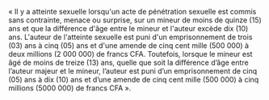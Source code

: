 « Il y a atteinte sexuelle lorsqu'un acte de pénétration sexuelle est commis sans contrainte, menace ou surprise, sur un mineur de moins de quinze (15) ans et que la différence d'âge entre le mineur et l'auteur excède dix (10) ans.
L'auteur de l'atteinte sexuelle est puni d'un emprisonnement de trois (03) ans à cinq (05) ans et d'une amende de cinq cent mille (500 000) à deux millions (2 000 000) de francs CFA.
Toutefois, lorsque le mineur est âgé de moins de treize (13) ans, quelle que soit la différence d’âge entre l’auteur majeur et le mineur, l’auteur est puni d’un emprisonnement de cinq (05) ans à dix (10) ans et d’une amende de cinq cent mille (500 000) à cinq millions (5000 000) de francs CFA ».
